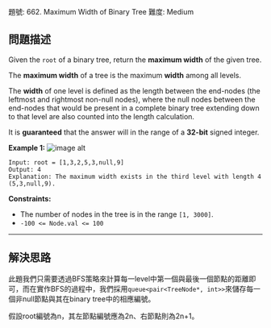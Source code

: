 題號: 662. Maximum Width of Binary Tree
難度: Medium

## 問題描述

Given the `root` of a binary tree, return the **maximum width** of the given tree.

The **maximum width** of a tree is the maximum **width** among all levels.

The **width** of one level is defined as the length between the end-nodes (the leftmost and rightmost non-null nodes), where the null nodes between the end-nodes that would be present in a complete binary tree extending down to that level are also counted into the length calculation.

It is **guaranteed** that the answer will in the range of a **32-bit** signed integer.

**Example 1:**
![image alt](https://assets.leetcode.com/uploads/2021/05/03/width1-tree.jpg)
```
Input: root = [1,3,2,5,3,null,9]
Output: 4
Explanation: The maximum width exists in the third level with length 4 (5,3,null,9).
```
**Constraints:**

- The number of nodes in the tree is in the range `[1, 3000]`.
- `-100 <= Node.val <= 100`

---
## 解決思路

此題我們只需要透過BFS策略來計算每一level中第一個與最後一個節點的距離即可，而在實作BFS的過程中，我們採用`queue<pair<TreeNode*, int>>`來儲存每一個非null節點與其在binary tree中的相應編號。

假設root編號為n，其左節點編號應為2n、右節點則為2n+1。
